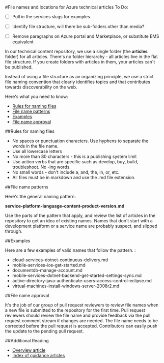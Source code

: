 <properties title="" pageTitle="File names and locations for Azure technical articles" description="Explains the file structure for articles and the naming conventions you should follow when you create a new article." metaKeywords="" services="" solutions="" documentationCenter="" authors="tysonn" videoId="" scriptId="" manager="required" />

<tags ms.service="contributor-guide" ms.devlang="" ms.topic="article" ms.tgt_pltfrm="" ms.workload="" ms.date="12/16/2014" ms.author="tysonn" />

#File names and locations for Azure technical articles
To Do: 
- [ ] Pull in the services slugs for examples
- [ ] Identify file structure, will there be sub-folders other than media? 
- [ ] Remove paragraphs on Azure portal and Marketplace, or substitute EMS equivalent 


In our technical content repository, we use a single folder (the **articles** folder) for all articles. There's no folder hierarchy - all articles live in the flat file structure. If you create folders with articles in them, your articles can't be published.

Instead of using a file structure as an organizing principle, we use a strict file naming convention that clearly identifies topics and that contributes towards discoverability on the web.

Here's what you need to know:

+ [Rules for naming files]
+ [File name patterns]
+ [Examples]
+ [File name approval]

##Rules for naming files

- No spaces or punctuation characters. Use hyphens to separate the words in the file name.
- Use all lowercase letters
- No more than 80 characters - this is a publishing system limit
- Use action verbs that are specific such as develop, buy, build, troubleshoot. No -ing words.
- No small words - don't include a, and, the, in, or, etc.
- All files must be in markdown and use the .md file extension.

##File name patterns

Here's the general naming pattern:

 **service-platform-language-content-product-version.md**

Use the parts of the pattern that apply, and review the list of articles in the repository to get an idea of existing names. Names that don't start with a development platform or a service name are probably suspect, and slipped through.

##Examples

Here are a few examples of valid names that follow the pattern. :

- cloud-services-dotnet-continuous-delivery.md
- mobile-services-ios-get-started.md
- documentdb-manage-account.md
- mobile-services-dotnet-backend-get-started-settings-sync.md
- active-directory-java-authenticate-users-access-control-eclipse.md
- virtual-machines-install-windows-server-2008r2.md

<!-- 
##Special file naming convention for the Azure preview portal

Right now, we have two portals running - the [general availability portal](https://manage.windowsazure.com) and the [Azure preview portal](https://portal.azure.com). To clearly identify content that has been written for the preview portal without hiding it in the metadata, we need to follow some slightly customized file naming guidance:

- If the service is available only in the Azure preview portal, it's easy. Just follow the standard naming guidance.

- If the service is available in both portals, and you are writing an article about the service in the preview portal, add **preview-portal** at the end of the file name before the .md extension. This will help us separate the content for that service in the old portal from content for that service in the new portal. (Don't mix portal content!)

- If the article is about the preview portal itself and not specific to any service or platform, start the file name with **azure-preview-portal**.

Here are some examples:

- azure-preview-portal-supported-browsers-devices.md
- storage-premium-storage-preview-portal.md

##Marketplace content

To distinguish content that focuses on partner contributions to the Azure marketplace, start the file names with "marketplace". This content should not be too common, as most partner content should be created on the partners' own web sites.

- marketplace-mongodb-virtual-machines-install-windows-server-2008r2.md
-->
##File name approval

It's the job of our group of pull request reviewers to review file names when a new file is submitted to the repository for the first time. Pull request reviewers should review the file name and provide feedback via the pull request comment stream if changes are needed. The file name needs to be corrected before the pull request is accepted. Contributors can easily push the update to the pending pull request.

##Additional Reading

- [Overview article](./../README.md)
- [Index of guidance articles](./contributor-guide-index.md)


<!--Anchors-->
[Rules for naming files]: #rules
[File name patterns]: #pattern
[Examples]: #standard-examples
[File name approval]: #file-name-approval

